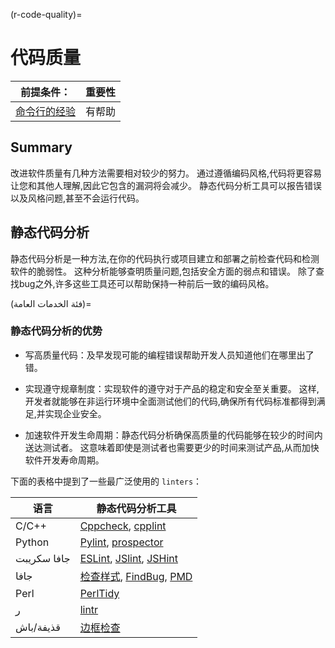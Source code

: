 (r-code-quality)=
# 代码质量

| 前提条件：                                                               | 重要性 |
| ------------------------------------------------------------------- | --- |
| [命令行的经验](https://programminghistorian.org/en/lessons/intro-to-bash) | 有帮助 |

## Summary

改进软件质量有几种方法需要相对较少的努力。 通过遵循编码风格,代码将更容易让您和其他人理解,因此它包含的漏洞将会减少。 静态代码分析工具可以报告错误以及风格问题,甚至不会运行代码。

## 静态代码分析

静态代码分析是一种方法,在你的代码执行或项目建立和部署之前检查代码和检测软件的脆弱性。 这种分析能够查明质量问题,包括安全方面的弱点和错误。 除了查找bug之外,许多这些工具还可以帮助保持一种前后一致的编码风格。

(فئة الخدمات العامة)=
### 静态代码分析的优势

- 写高质量代码：及早发现可能的编程错误帮助开发人员知道他们在哪里出了错。

- 实现遵守规章制度：实现软件的遵守对于产品的稳定和安全至关重要。 这样,开发者就能够在非运行环境中全面测试他们的代码,确保所有代码标准都得到满足,并实现企业安全。

- 加速软件开发生命周期：静态代码分析确保高质量的代码能够在较少的时间内送达测试者。 这意味着即使是测试者也需要更少的时间来测试产品,从而加快软件开发寿命周期。

下面的表格中提到了一些最广泛使用的 `linters`：

| 语言          | 静态代码分析工具                                                                                                              |
| ----------- | --------------------------------------------------------------------------------------------------------------------- |
| C/C++       | [Cppcheck](http://cppcheck.sourceforge.net/), [cpplint](https://github.com/cpplintcpplint)                            |
| Python      | [Pylint](https://pypi.org/project/pylint/), [prospector](https://prospector.readthedocs.io)                           |
| جافا سكريبت | [ESLint](https://eslint.org/), [JSlint](https://jslint.com/), [JSHint](https://jshint.com/)                           |
| جافا        | [检查样式](https://checkstyle.sourceforge.io/), [FindBug](http://findbugs.sourceforge.net), [PMD](https://pmd.github.io/) |
| Perl        | [PerlTidy](https://metacpan.org/pod/perltidy)                                                                         |
| ر           | [lintr](https://github.com/jimhester/lintr)                                                                           |
| قذيفة/باش   | [边框检查](https://www.shellcheck.net)                                                                                    |
